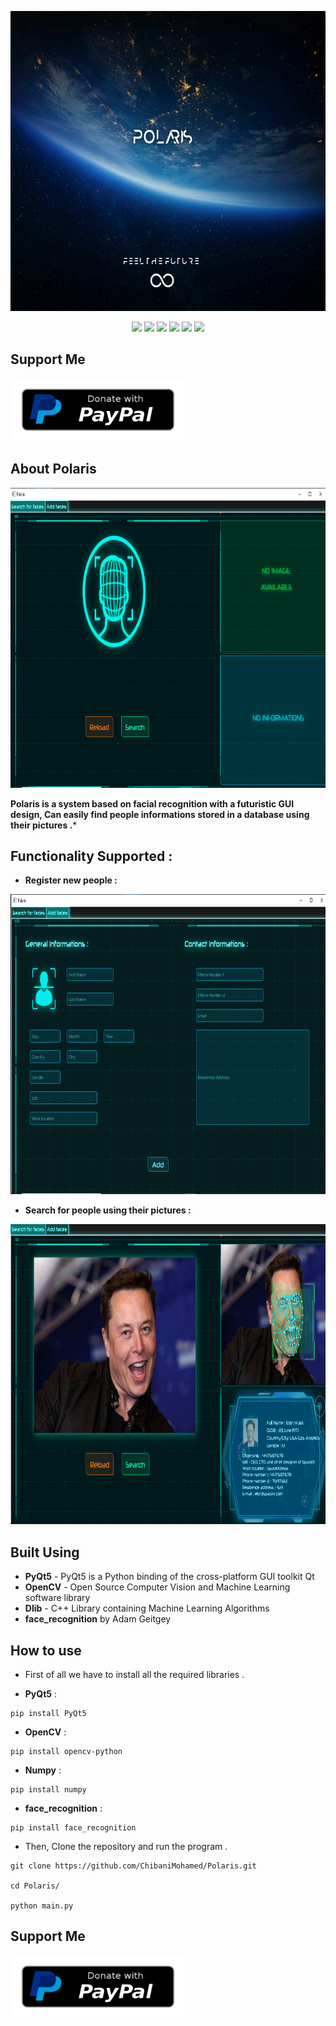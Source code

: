 <p align="center">
  <img width="750" height="480" src="https://github.com/ChibaniMohamed/polaris/blob/main/pol.jpg">
</p>
<p align="center">
   <img src="https://img.shields.io/badge/Dev-XN3UR0N-green?style=for-the-badge"/>
   <img src="https://img.shields.io/badge/language-python-blue?style=for-the-badge"/>
   <img src="https://img.shields.io/github/license/ChibaniMohamed/Polaris?style=for-the-badge"/>
   <img src="https://img.shields.io/github/stars/ChibaniMohamed/Polaris?style=for-the-badge"/>
   <img src="https://img.shields.io/github/forks/ChibaniMohamed/Polaris?style=for-the-badge"/>
   <img src="https://visitor-badge.laobi.icu/badge?style=for-the-badge&page_id=ChibaniMohamed.Pretty-Readme">
</p>
<p align="center">
  
## Support Me
<a href="https://paypal.me/chibanimohamed"><img width="280" height="100" src="https://github.com/ChibaniMohamed/polaris/blob/main/paypal-donate-button.png"></a>
</p>

## About Polaris
<p align="center">
  <img width="880" height="480" src="https://github.com/ChibaniMohamed/polaris/blob/main/polaris_main.PNG">
</p>
  <p align="center">
  
  **Polaris is a system based on facial recognition with a futuristic GUI design, Can easily find people informations stored in a database using their pictures .***
  </p>
  
  ## Functionality Supported :
  
  - **Register new people :**
  
  <p align="center">
  <img width="880" height="480" src="https://github.com/ChibaniMohamed/polaris/blob/main/polaris_form.PNG">
</p>
  
  - **Search for people using their pictures :**
  
  <p align="center">
  <img width="880" height="480" src="https://github.com/ChibaniMohamed/polaris/blob/main/polaris_elon.png">
</p>

## Built Using
- **PyQt5** - PyQt5 is a Python binding of the cross-platform GUI toolkit Qt
- **OpenCV** - Open Source Computer Vision and Machine Learning software library
- **Dlib** - C++ Library containing Machine Learning Algorithms
- **face_recognition** by Adam Geitgey 
## How to use
- First of all we have to install all the required libraries .

- **PyQt5** :

```
pip install PyQt5
```

- **OpenCV** :

```
pip install opencv-python
```

- **Numpy** :

```
pip install numpy
```

- **face_recognition** :

```
pip install face_recognition
```

- Then, Clone the repository and run the program .
```
git clone https://github.com/ChibaniMohamed/Polaris.git

cd Polaris/

python main.py
```
<p align="center">
  
## Support Me
<a href="https://paypal.me/chibanimohamed"><img width="280" height="100" src="https://github.com/ChibaniMohamed/polaris/blob/main/paypal-donate-button.png"></a>
</p>
